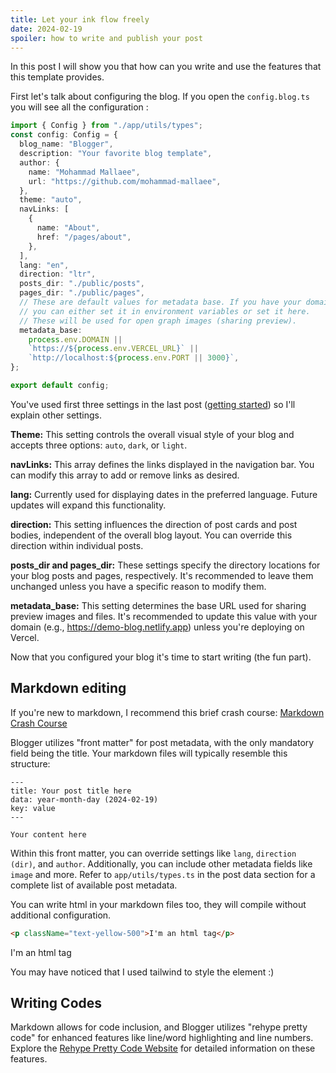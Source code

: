 ```yaml
---
title: Let your ink flow freely
date: 2024-02-19
spoiler: how to write and publish your post
---
```


In this post I will show you that how can you write and use the features that this template provides.

First let's talk about configuring the blog. If you open the `config.blog.ts` you will see all the configuration :

```ts showLineNumbers
import { Config } from "./app/utils/types";
const config: Config = {
  blog_name: "Blogger",
  description: "Your favorite blog template",
  author: {
    name: "Mohammad Mallaee",
    url: "https://github.com/mohammad-mallaee",
  },
  theme: "auto",
  navLinks: [
    {
      name: "About",
      href: "/pages/about",
    },
  ],
  lang: "en",
  direction: "ltr",
  posts_dir: "./public/posts",
  pages_dir: "./public/pages",
  // These are default values for metadata base. If you have your domain,
  // you can either set it in environment variables or set it here.
  // These will be used for open graph images (sharing preview).
  metadata_base:
    process.env.DOMAIN ||
    `https://${process.env.VERCEL_URL}` ||
    `http://localhost:${process.env.PORT || 3000}`,
};

export default config;
```

You've used first three settings in the last post ([getting started](/posts/getting-started)) so I'll explain other settings.

**Theme:** This setting controls the overall visual style of your blog and accepts three options: `auto`, `dark`, or `light`.

**navLinks:** This array defines the links displayed in the navigation bar. You can modify this array to add or remove links as desired.

**lang:** Currently used for displaying dates in the preferred language. Future updates will expand this functionality.

**direction:** This setting influences the direction of post cards and post bodies, independent of the overall blog layout. You can override this direction within individual posts.

**posts_dir and pages_dir:** These settings specify the directory locations for your blog posts and pages, respectively. It's recommended to leave them unchanged unless you have a specific reason to modify them.

**metadata_base:** This setting determines the base URL used for sharing preview images and files. It's recommended to update this value with your domain (e.g., https://demo-blog.netlify.app) unless you're deploying on Vercel.

Now that you configured your blog it's time to start writing (the fun part).

## Markdown editing

If you're new to markdown, I recommend this brief crash course: [Markdown Crash Course](https://blog.webdevsimplified.com/2023-06/markdown-crash-course/)

Blogger utilizes "front matter" for post metadata, with the only mandatory field being the title. Your markdown files will typically resemble this structure:

```
---
title: Your post title here
data: year-month-day (2024-02-19)
key: value
---

Your content here
```

Within this front matter, you can override settings like `lang`, `direction (dir)`, and `author`. Additionally, you can include other metadata fields like `image` and more. Refer to `app/utils/types.ts` in the post data section for a complete list of available post metadata.

You can write html in your markdown files too, they will compile without additional configuration.

```html
<p className="text-yellow-500">I'm an html tag</p>
```
<p className="text-yellow-500">I'm an html tag</p>

You may have noticed that I used tailwind to style the element :)

## Writing Codes

Markdown allows for code inclusion, and Blogger utilizes "rehype pretty code" for enhanced features like line/word highlighting and line numbers. Explore the [Rehype Pretty Code Website](https://rehype-pretty-code.netlify.app/#meta-strings) for detailed information on these features.
